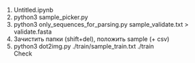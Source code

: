 1. Untitled.ipynb
2. python3 sample_picker.py  
3. python3 only_sequences_for_parsing.py sample_validate.txt > validate.fasta
4. Зачистить папки (shift+del), положить sample (+ csv)
5. python3 dot2img.py ./train/sample_train.txt ./train    
Check
